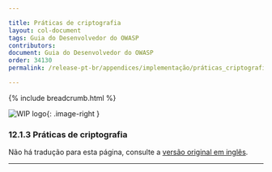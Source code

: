 ```yaml
---

title: Práticas de criptografia
layout: col-document
tags: Guia do Desenvolvedor do OWASP
contributors:
document: Guia do Desenvolvedor do OWASP
order: 34130
permalink: /release-pt-br/appendices/implementação/práticas_criptografia/

---
```


{% include breadcrumb.html %}

<style type="text/css">
.image-right {
  height: 180px;
  display: block;
  margin-left: auto;
  margin-right: auto;
  float: right;
}
</style>

![WIP logo](../../../assets/images/dg_wip.png "Trabalho em andamento"){: .image-right }

### 12.1.3 Práticas de criptografia

Não há tradução para esta página, consulte a [versão original em inglês][release140103].

----

[release140103]: https://github.com/OWASP/www-project-developer-guide/blob/main/draft/14-appendices/01-implementation-dos-donts/03-cryptographic-practices.md
